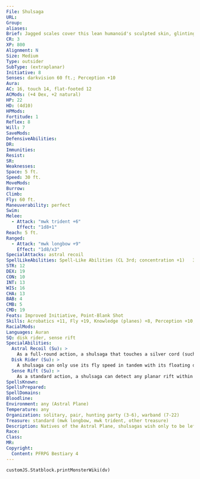 ```yaml
---
File: Shulsaga
URL: 
Group: 
aliases: 
Brief: Jagged scales cover this lean humanoid's sculpted skin, glinting as it soars upon a disk of radiant energy.
CR: 3
XP: 800
Alignment: N
Size: Medium
Type: outsider
SubType: (extraplanar)
Initiative: 8
Senses: darkvision 60 ft.; Perception +10
Aura: 
AC: 16, touch 14, flat-footed 12
ACMods: (+4 Dex, +2 natural)
HP: 22
HD: (4d10)
HPMods: 
Fortitude: 1
Reflex: 8
Will: 7
SaveMods: 
DefensiveAbilities: 
DR: 
Immunities: 
Resist: 
SR: 
Weaknesses: 
Space: 5 ft.
Speed: 30 ft.
MoveMods: 
Burrow: 
Climb: 
Fly: 60 ft.
Maneuverability: perfect
Swim: 
Melee: 
  - Attack: "mwk trident +6"
    Effect: "1d8+1"
Reach: 5 ft.
Ranged: 
  - Attack: "mwk longbow +9"
    Effect: "1d8/x3"
SpecialAttacks: astral recoil
SpellLikeAbilities: Spell-Like Abilities (CL 3rd; concentration +1)   3/day-floating disk (see below), shield, spiritual weapon
STR: 12
DEX: 19
CON: 10
INT: 13
WIS: 16
CHA: 13
BAB: 4
CMB: 5
CMD: 19
Feats: Improved Initiative, Point-Blank Shot
Skills: Acrobatics +11, Fly +19, Knowledge (planes) +8, Perception +10, Ride +11, Stealth +11, Survival +10
RacialMods: 
Languages: Auran
SQ: disk rider, sense rift
SpecialAbilities:
  Astral Recoil (Su): >
    As a full-round action, a shulsaga that touches a silver cord (such as that created by the spell astral projection) can cause the cord to recoil. The astral projecting creature must succeed at a DC 15 Will saving throw or be snapped back to its body, ending the spell effect but not harming the spellcaster. The save DC is Wisdom-based.
  Disk Rider (Su): >
    A shulsaga can only use its fly speed in tandem with its floating disk spell-like ability. A shulsaga that casts floating disk can use the spell to its normal effect, or step upon it and use it to fly for the duration of the spell. The disk can support its creator and the creator's equipment (even if this exceeds the load a floating disk can normally bear), but nothing else. Only the disk's caster can ride it in this way. A floating disk cast by a shulsaga is dismissible.
  Sense Rift (Su): >
    As a standard action, a shulsaga can detect any planar rift within 20 miles, automatically learning its direction and distance. This includes natural portals, non-instantaneous planar spells such as gate, and other tears in reality.
SpellsKnown: 
SpellsPrepared: 
SpellDomains: 
Bloodline: 
Environment: any (Astral Plane)
Temperature: any
Organization: solitary, pair, hunting party (3-6), warband (7-22)
Treasure: standard (mwk longbow, mwk trident, other treasure)
Description: Natives of the Astral Plane, shulsagas wish only to be left in peace to ride and hunt the wild voids. Life is rarely so easy, though, as predatory outsiders, mortal travelers, and souls making their passage to the Outer Planes constantly trespass upon the shulsagas' home plane. Proud and territorial, the disk-riders use their intimate understanding of astral forces to drive interlopers from their territory. Shulsagas live in a simple but far from primitive hunter society, based around drifting villages that float upon stray chunks of elemental detritus and astral protomatter. They often train the massive beasts of their native plane (such as astral leviathans) to pull and defend their unfettered homes. Because shulsagas endlessly face the deadly beings that travel the Astral Plane, most communities attack strangers rather than risking their lives trying to distinguish friends from foes. Shulsagas speak a raspy dialect of Auran. A shulsaga is born genderless. It reaches maturity when it's a century old, and can then will its body toward a gender it will have for the rest of its life. Shulsagas can live to be over 500 years old, but most die earlier in hunts or planar upheavals. They average 7 feet in height and weigh about 240 pounds. Many have levels in ranger or summoner.
Race: 
Class: 
MR: 
Copyright:
  Content: PFRPG Bestiary 4
---
```

```dataviewjs
customJS.Statblock.printMonsterWiki(dv)
```
